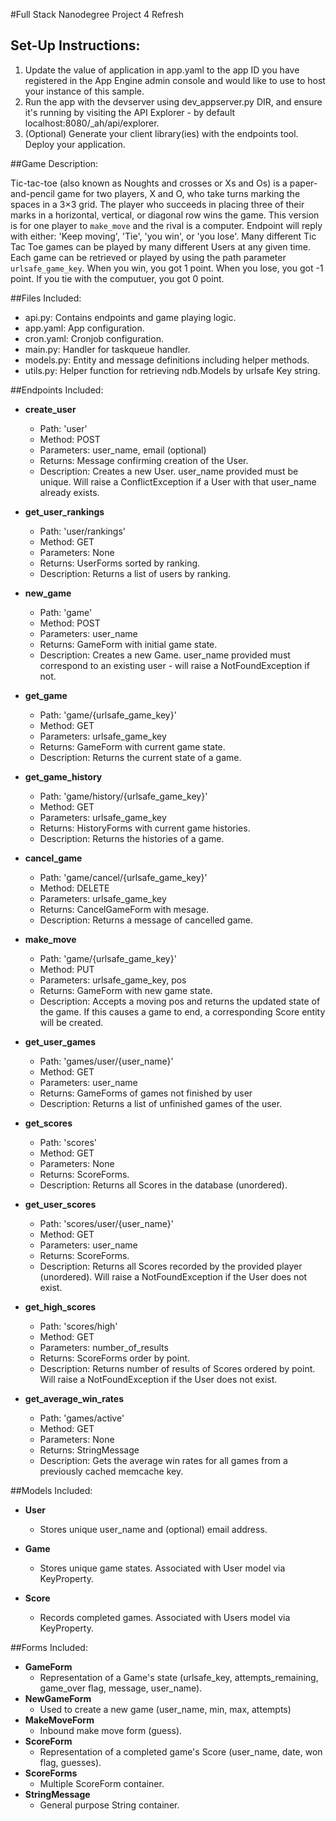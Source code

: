 #Full Stack Nanodegree Project 4 Refresh

## Set-Up Instructions:
1.  Update the value of application in app.yaml to the app ID you have registered
 in the App Engine admin console and would like to use to host your instance of this sample.
1.  Run the app with the devserver using dev_appserver.py DIR, and ensure it's
 running by visiting the API Explorer - by default localhost:8080/_ah/api/explorer.
1.  (Optional) Generate your client library(ies) with the endpoints tool.
 Deploy your application.
 
 
 
##Game Description:

Tic-tac-toe (also known as Noughts and crosses or Xs and Os) 
is a paper-and-pencil game for two players, X and O, 
who take turns marking the spaces in a 3×3 grid. 
The player who succeeds in placing three of their marks 
in a horizontal, vertical, or diagonal row wins the game.
This version is for one player to `make_move` and the rival is a computer.
Endpoint will reply with either: 'Keep moving', 'Tie', 'you win', or 'you lose'.
Many different Tic Tac Toe games can be played by many different Users at any
given time. Each game can be retrieved or played by using the path parameter
`urlsafe_game_key`. When you win, you got 1 point. When you lose, you got -1 point.
If you tie with the computuer, you got 0 point.


##Files Included:
 - api.py: Contains endpoints and game playing logic.
 - app.yaml: App configuration.
 - cron.yaml: Cronjob configuration.
 - main.py: Handler for taskqueue handler.
 - models.py: Entity and message definitions including helper methods.
 - utils.py: Helper function for retrieving ndb.Models by urlsafe Key string.

##Endpoints Included:
 - **create_user**
    - Path: 'user'
    - Method: POST
    - Parameters: user_name, email (optional)
    - Returns: Message confirming creation of the User.
    - Description: Creates a new User. user_name provided must be unique. Will 
    raise a ConflictException if a User with that user_name already exists.
    
 - **get_user_rankings**
    - Path: 'user/rankings'
    - Method: GET
    - Parameters: None
    - Returns: UserForms sorted by ranking.
    - Description: Returns a list of users by ranking.

 - **new_game**
    - Path: 'game'
    - Method: POST
    - Parameters: user_name
    - Returns: GameForm with initial game state.
    - Description: Creates a new Game. user_name provided must correspond to an
    existing user - will raise a NotFoundException if not.
     
 - **get_game**
    - Path: 'game/{urlsafe_game_key}'
    - Method: GET
    - Parameters: urlsafe_game_key
    - Returns: GameForm with current game state.
    - Description: Returns the current state of a game.    

 - **get_game_history**
    - Path: 'game/history/{urlsafe_game_key}'
    - Method: GET
    - Parameters: urlsafe_game_key
    - Returns: HistoryForms with current game histories.
    - Description: Returns the histories of a game.

 - **cancel_game**
    - Path: 'game/cancel/{urlsafe_game_key}'
    - Method: DELETE
    - Parameters: urlsafe_game_key
    - Returns: CancelGameForm with mesage.
    - Description: Returns a message of cancelled game.

 - **make_move**
    - Path: 'game/{urlsafe_game_key}'
    - Method: PUT
    - Parameters: urlsafe_game_key, pos
    - Returns: GameForm with new game state.
    - Description: Accepts a moving pos and returns the updated state of the game.
    If this causes a game to end, a corresponding Score entity will be created.
    
 - **get_user_games**
    - Path: 'games/user/{user_name}'
    - Method: GET
    - Parameters: user_name
    - Returns: GameForms of games not finished by user
    - Description: Returns a list of unfinished games of the user.



 - **get_scores**
    - Path: 'scores'
    - Method: GET
    - Parameters: None
    - Returns: ScoreForms.
    - Description: Returns all Scores in the database (unordered).
    
 - **get_user_scores**
    - Path: 'scores/user/{user_name}'
    - Method: GET
    - Parameters: user_name
    - Returns: ScoreForms. 
    - Description: Returns all Scores recorded by the provided player (unordered).
    Will raise a NotFoundException if the User does not exist.


 - **get_high_scores**
    - Path: 'scores/high'
    - Method: GET
    - Parameters: number_of_results
    - Returns: ScoreForms order by point. 
    - Description: Returns number of results of Scores ordered by point.
    Will raise a NotFoundException if the User does not exist.



    
 - **get_average_win_rates**
    - Path: 'games/active'
    - Method: GET
    - Parameters: None
    - Returns: StringMessage
    - Description: Gets the average win rates for all games
    from a previously cached memcache key.

##Models Included:
 - **User**
    - Stores unique user_name and (optional) email address.
    
 - **Game**
    - Stores unique game states. Associated with User model via KeyProperty.
    
 - **Score**
    - Records completed games. Associated with Users model via KeyProperty.
    
##Forms Included:
 - **GameForm**
    - Representation of a Game's state (urlsafe_key, attempts_remaining,
    game_over flag, message, user_name).
 - **NewGameForm**
    - Used to create a new game (user_name, min, max, attempts)
 - **MakeMoveForm**
    - Inbound make move form (guess).
 - **ScoreForm**
    - Representation of a completed game's Score (user_name, date, won flag,
    guesses).
 - **ScoreForms**
    - Multiple ScoreForm container.
 - **StringMessage**
    - General purpose String container.
